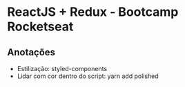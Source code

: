 # ReactJS + Redux - Bootcamp Rocketseat

## Anotações

-   Estilização: styled-components
-   Lidar com cor dentro do script: yarn add polished
